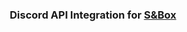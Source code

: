 <h3 align="center">Discord API Integration for <a href="https://asset.party/mbk/discord_api">S&Box</a></h3>
